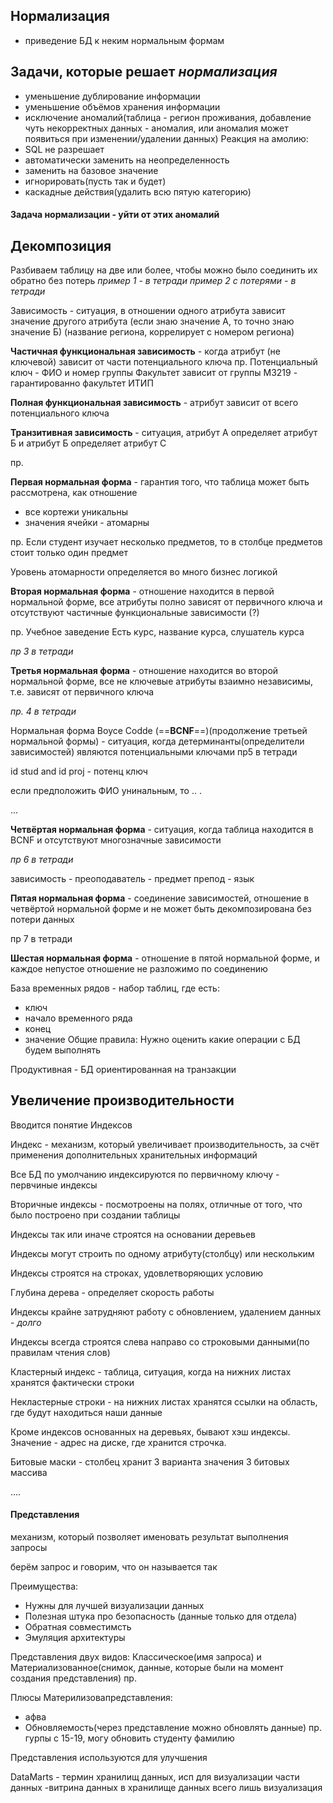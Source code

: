 ## Нормализация  
- приведение БД к неким нормальным формам

## Задачи, которые решает *нормализация*
- уменьшение дублирование информации
- уменьшение объёмов хранения информации 
- исключение аномалий(таблица - регион проживания, добавление чуть некорректных данных - аномалия, или аномалия может появиться при изменении/удалении данных)
Реакция на амолию:
- SQL не разрешает
- автоматически заменить на неопределенность
- заменить на базовое значение 
- игнорировать(пусть так и будет)
- каскадные действия(удалить всю пятую категорию)
#### Задача нормализации - уйти от этих аномалий 

## Декомпозиция 
Разбиваем таблицу на две или более, чтобы можно было соединить их обратно без потерь
*пример 1 - в тетради*
*пример 2 с потерями -  в тетради*


Зависимость - ситуация, в отношении одного атрибута зависит значение другого атрибута
(если знаю значение А, то точно знаю значение Б)
(название региона, коррелирует с номером региона)

**Частичная функциональная зависимость** - когда атрибут (не ключевой) зависит от части потенциального ключа
пр. Потенциальный ключ - ФИО и номер группы
Факультет зависит от группы
М3219 - гарантированно факультет ИТИП

**Полная функциональная зависимость** - атрибут зависит от всего потенциального ключа

**Транзитивная зависимость** - ситуация, атрибут А определяет атрибут Б и атрибут Б определяет атрибут С

пр. 

**Первая нормальная форма** - гарантия того, что таблица может быть рассмотрена, как отношение 
- все кортежи уникальны 
- значения ячейки - атомарны

пр. Если студент изучает несколько предметов, то в столбце предметов стоит только один предмет 

Уровень атомарности определяется во много бизнес логикой 

**Вторая нормальная форма** - отношение находится в первой нормальной форме, все атрибуты полно зависят от первичного ключа 
и отсутствуют частичные функциональные зависимости  (?)

пр. Учебное заведение 
Есть курс, название курса, слушатель курса

*пр 3 в тетради*

**Третья нормальная форма** - отношение находится во второй нормальной форме, все не ключевые атрибуты взаимно независимы, т.е. зависят от первичного ключа

*пр. 4 в тетради*

Нормальная форма Boyce Codde (==**BCNF**==)(продолжение третьей нормальной формы)  - ситуация, когда детерминанты(определители зависимостей) являются потенциальными ключами
пр5 в тетради

id stud and id proj - потенц ключ

если предположить ФИО унинальным, то .. .

...



**Четвёртая нормальная форма** - ситуация, когда таблица находится в BCNF и отсутствуют многозначные зависимости 

*пр 6 в тетради*

зависимость - преоподаватель - предмет
препод - язык


**Пятая нормальная форма** - соединение зависимостей, отношение в четвёртой нормальной форме и не может быть декомпозирована без потери данных

пр 7 в тетради


**Шестая нормальная форма** - отношение в пятой нормальной форме, и каждое непустое отношение не разложимо по соединению 

База временных рядов - набор таблиц, где есть:
- ключ
- начало временного ряда
- конец
- значение 
Общие правила:
Нужно оценить какие операции с БД будем выполнять 

Продуктивная - БД ориентированная на транзакции


## Увеличение производительности 

Вводится понятие Индексов 

Индекс - механизм, который увеличивает производительность, за счёт применения дополнительных хранительных информаций

Все БД по умолчанию индексируются по первичному ключу  - первчиные индексы

Вторичные индексы - посмотроены на полях, отличные от того, что было построено при создании таблицы

Индексы так или иначе строятся на основании деревьев

Индексы могут строить по одному атрибуту(столбцу) или нескольким 

Индексы строятся на строках, удовлетворяющих условию 

Глубина дерева - определяет скорость работы

Индексы крайне затрудняют работу с обновлением, удалением данных - *долго*

Индексы всегда строятся слева направо со строковыми данными(по правилам чтения слов)

Кластерный индекс - таблица, ситуация, когда на нижних листах хранятся фактически строки

Некластерные строки - на нижних листах хранятся ссылки на область, где будут находиться наши данные

Кроме индексов основанных на деревьях, бывают хэш индексы. Значение - адрес на диске, где хранится строчка.

Битовые маски - столбец хранит 3 варианта значения
3 битовых массива 

....


#### Представления 

механизм, который позволяет именовать результат выполнения запросы 

берём запрос и говорим, что он называется так 

Преимущества:
- Нужны для лучшей визуализации данных
- Полезная штука про безопасность (данные только для отдела)
- Обратная совместимсть
- Эмуляция архитектуры 

Представления двух видов:
Классическое(имя запроса) и Материализованное(снимок, данные, которые были на момент создания представления)
пр. 


Плюсы Материлизовапредставления:
-  афва
- Обновляемость(через представление можно обновлять данные)
пр. гурпы с 15-19, могу обновить студенту фамилию


Представления используются для улучшения


DataMarts - термин хранилищ данных, исп для визуализации части данных 
-витрина данных в хранилище данных
всего лишь визуализация 

















